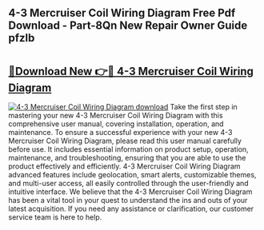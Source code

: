 ## 4-3 Mercruiser Coil Wiring Diagram Free Pdf Download - Part-8Qn New Repair Owner Guide pfzlb

# <h2><a href="http://dfund4p.blite.top/?on=4-3+Mercruiser+Coil+Wiring+Diagram">🔗Download New 👉🔴 4-3 Mercruiser Coil Wiring Diagram</a></h2>

[![4-3 Mercruiser Coil Wiring Diagram download](https://i.imgur.com/lujVjoI.png)](http://dfund4p.blite.top/?on=4-3+Mercruiser+Coil+Wiring+Diagram)
Take the first step in mastering your new 4-3 Mercruiser Coil Wiring Diagram with this comprehensive user manual, covering installation, operation, and maintenance. To ensure a successful experience with your new 4-3 Mercruiser Coil Wiring Diagram, please read this user manual carefully before use. It includes essential information on product setup, operation, maintenance, and troubleshooting, ensuring that you are able to use the product effectively and efficiently. 4-3 Mercruiser Coil Wiring Diagram advanced features include geolocation, smart alerts, customizable themes, and multi-user access, all easily controlled through the user-friendly and intuitive interface. We believe that the 4-3 Mercruiser Coil Wiring Diagram has been a vital tool in your quest to understand the ins and outs of your latest acquisition. If you need any assistance or clarification, our customer service team is here to help.
